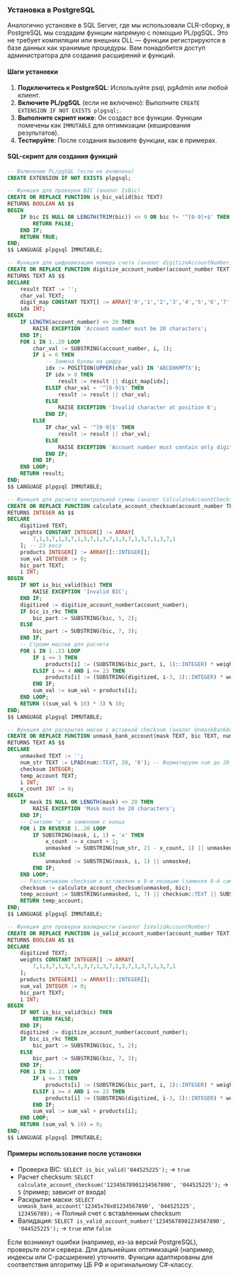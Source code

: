 ### Установка в PostgreSQL

Аналогично установке в SQL Server, где мы использовали CLR-сборку, в PostgreSQL мы создадим функции напрямую с помощью PL/pgSQL. Это не требует компиляции или внешних DLL — функции регистрируются в базе данных как хранимые процедуры. Вам понадобится доступ администратора для создания расширений и функций.

#### Шаги установки
1. **Подключитесь к PostgreSQL**: Используйте psql, pgAdmin или любой клиент.
2. **Включите PL/pgSQL** (если не включено): Выполните `CREATE EXTENSION IF NOT EXISTS plpgsql;`.
3. **Выполните скрипт ниже**: Он создаст все функции. Функции помечены как `IMMUTABLE` для оптимизации (кеширования результатов).
4. **Тестируйте**: После создания вызовите функции, как в примерах.

#### SQL-скрипт для создания функций

```sql
-- Включение PL/pgSQL (если не включено)
CREATE EXTENSION IF NOT EXISTS plpgsql;

-- Функция для проверки BIC (аналог IsBic)
CREATE OR REPLACE FUNCTION is_bic_valid(bic TEXT)
RETURNS BOOLEAN AS $$
BEGIN
    IF bic IS NULL OR LENGTH(TRIM(bic)) <> 9 OR bic !~ '^[0-9]+$' THEN
        RETURN FALSE;
    END IF;
    RETURN TRUE;
END;
$$ LANGUAGE plpgsql IMMUTABLE;

-- Функция для цифровизации номера счета (аналог digitizeAccountNumber)
CREATE OR REPLACE FUNCTION digitize_account_number(account_number TEXT)
RETURNS TEXT AS $$
DECLARE
    result TEXT := '';
    char_val TEXT;
    digit_map CONSTANT TEXT[] := ARRAY['0','1','2','3','4','5','6','7','8','9']; -- A=0, B=1, ..., X=9
    idx INT;
BEGIN
    IF LENGTH(account_number) <> 20 THEN
        RAISE EXCEPTION 'Account number must be 20 characters';
    END IF;
    FOR i IN 1..20 LOOP
        char_val := SUBSTRING(account_number, i, 1);
        IF i = 6 THEN
            -- Замена буквы на цифру
            idx := POSITION(UPPER(char_val) IN 'ABCEHKMPTX');
            IF idx > 0 THEN
                result := result || digit_map[idx];
            ELSIF char_val ~ '^[0-9]$' THEN
                result := result || char_val;
            ELSE
                RAISE EXCEPTION 'Invalid character at position 6';
            END IF;
        ELSE
            IF char_val ~ '^[0-9]$' THEN
                result := result || char_val;
            ELSE
                RAISE EXCEPTION 'Account number must contain only digits except position 6';
            END IF;
        END IF;
    END LOOP;
    RETURN result;
END;
$$ LANGUAGE plpgsql IMMUTABLE;

-- Функция для расчета контрольной суммы (аналог CalculateAccountChecksum)
CREATE OR REPLACE FUNCTION calculate_account_checksum(account_number TEXT, bic TEXT, bic_is_rkc BOOLEAN DEFAULT FALSE)
RETURNS INTEGER AS $$
DECLARE
    digitized TEXT;
    weights CONSTANT INTEGER[] := ARRAY[
        7,1,3,7,1,3,7,1,3,7,1,3,7,1,3,7,1,3,7,1,3,7,1
    ]; -- 23 веса
    products INTEGER[] := ARRAY[]::INTEGER[];
    sum_val INTEGER := 0;
    bic_part TEXT;
    i INT;
BEGIN
    IF NOT is_bic_valid(bic) THEN
        RAISE EXCEPTION 'Invalid BIC';
    END IF;
    digitized := digitize_account_number(account_number);
    IF bic_is_rkc THEN
        bic_part := SUBSTRING(bic, 5, 2);
    ELSE
        bic_part := SUBSTRING(bic, 7, 3);
    END IF;
    -- Строим массив для расчета
    FOR i IN 1..23 LOOP
        IF i <= 3 THEN
            products[i] := (SUBSTRING(bic_part, i, 1)::INTEGER) * weights[i];
        ELSIF i >= 4 AND i <= 23 THEN
            products[i] := (SUBSTRING(digitized, i-3, 1)::INTEGER) * weights[i];
        END IF;
        sum_val := sum_val + products[i];
    END LOOP;
    RETURN ((sum_val % 10) * 3) % 10;
END;
$$ LANGUAGE plpgsql IMMUTABLE;

-- Функция для раскрытия маски с вставкой checksum (аналог UnmaskBankAccount)
CREATE OR REPLACE FUNCTION unmask_bank_account(mask TEXT, bic TEXT, num INTEGER)
RETURNS TEXT AS $$
DECLARE
    unmasked TEXT := '';
    num_str TEXT := LPAD(num::TEXT, 20, '0'); -- Форматируем num до 20 цифр
    checksum INTEGER;
    temp_account TEXT;
    i INT;
    x_count INT := 0;
BEGIN
    IF mask IS NULL OR LENGTH(mask) <> 20 THEN
        RAISE EXCEPTION 'Mask must be 20 characters';
    END IF;
    -- Считаем 'x' и заменяем с конца
    FOR i IN REVERSE 1..20 LOOP
        IF SUBSTRING(mask, i, 1) = 'x' THEN
            x_count := x_count + 1;
            unmasked := SUBSTRING(num_str, 21 - x_count, 1) || unmasked;
        ELSE
            unmasked := SUBSTRING(mask, i, 1) || unmasked;
        END IF;
    END LOOP;
    -- Рассчитываем checksum и вставляем в 9-ю позицию (заменяя 8-й символ, как в оригинале)
    checksum := calculate_account_checksum(unmasked, bic);
    temp_account := SUBSTRING(unmasked, 1, 7) || checksum::TEXT || SUBSTRING(unmasked, 9);
    RETURN temp_account;
END;
$$ LANGUAGE plpgsql IMMUTABLE;

-- Функция для проверки валидности (аналог IsValidAccountNumber)
CREATE OR REPLACE FUNCTION is_valid_account_number(account_number TEXT, bic TEXT, bic_is_rkc BOOLEAN DEFAULT FALSE)
RETURNS BOOLEAN AS $$
DECLARE
    digitized TEXT;
    weights CONSTANT INTEGER[] := ARRAY[
        7,1,3,7,1,3,7,1,3,7,1,3,7,1,3,7,1,3,7,1,3,7,1
    ];
    products INTEGER[] := ARRAY[]::INTEGER[];
    sum_val INTEGER := 0;
    bic_part TEXT;
    i INT;
BEGIN
    IF NOT is_bic_valid(bic) THEN
        RETURN FALSE;
    END IF;
    digitized := digitize_account_number(account_number);
    IF bic_is_rkc THEN
        bic_part := SUBSTRING(bic, 5, 2);
    ELSE
        bic_part := SUBSTRING(bic, 7, 3);
    END IF;
    FOR i IN 1..23 LOOP
        IF i <= 3 THEN
            products[i] := (SUBSTRING(bic_part, i, 1)::INTEGER) * weights[i];
        ELSIF i >= 4 AND i <= 23 THEN
            products[i] := (SUBSTRING(digitized, i-3, 1)::INTEGER) * weights[i];
        END IF;
        sum_val := sum_val + products[i];
    END LOOP;
    RETURN (sum_val % 10) = 0;
END;
$$ LANGUAGE plpgsql IMMUTABLE;
```

#### Примеры использования после установки
- Проверка BIC: `SELECT is_bic_valid('044525225');` → `true`
- Расчет checksum: `SELECT calculate_account_checksum('12345678901234567890', '044525225');` → `5` (пример; зависит от входа)
- Раскрытие маски: `SELECT unmask_bank_account('12345x78x01234567890', '044525225', 123456789);` → Полный счет с вставленным checksum
- Валидация: `SELECT is_valid_account_number('12345678901234567890', '044525225');` → `true` или `false`

Если возникнут ошибки (например, из-за версий PostgreSQL), проверьте логи сервера. Для дальнейших оптимизаций (например, индексы или C-расширение) уточните. Функции адаптированы для соответствия алгоритму ЦБ РФ и оригинальному C#-классу.